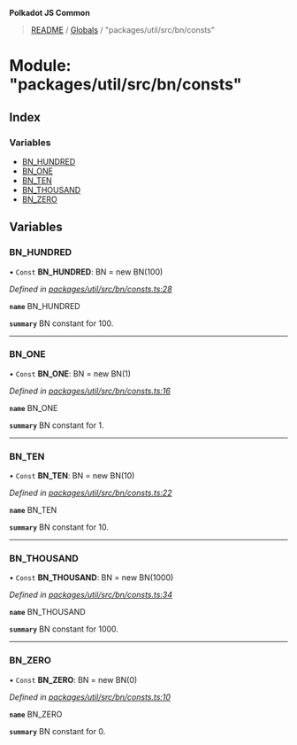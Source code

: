 **Polkadot JS Common**

> [README](../README.md) / [Globals](../globals.md) / "packages/util/src/bn/consts"

# Module: "packages/util/src/bn/consts"

## Index

### Variables

* [BN\_HUNDRED](_packages_util_src_bn_consts_.md#bn_hundred)
* [BN\_ONE](_packages_util_src_bn_consts_.md#bn_one)
* [BN\_TEN](_packages_util_src_bn_consts_.md#bn_ten)
* [BN\_THOUSAND](_packages_util_src_bn_consts_.md#bn_thousand)
* [BN\_ZERO](_packages_util_src_bn_consts_.md#bn_zero)

## Variables

### BN\_HUNDRED

• `Const` **BN\_HUNDRED**: BN = new BN(100)

*Defined in [packages/util/src/bn/consts.ts:28](https://github.com/polkadot-js/common/blob/bd1735ca/packages/util/src/bn/consts.ts#L28)*

**`name`** BN_HUNDRED

**`summary`** BN constant for 100.

___

### BN\_ONE

• `Const` **BN\_ONE**: BN = new BN(1)

*Defined in [packages/util/src/bn/consts.ts:16](https://github.com/polkadot-js/common/blob/bd1735ca/packages/util/src/bn/consts.ts#L16)*

**`name`** BN_ONE

**`summary`** BN constant for 1.

___

### BN\_TEN

• `Const` **BN\_TEN**: BN = new BN(10)

*Defined in [packages/util/src/bn/consts.ts:22](https://github.com/polkadot-js/common/blob/bd1735ca/packages/util/src/bn/consts.ts#L22)*

**`name`** BN_TEN

**`summary`** BN constant for 10.

___

### BN\_THOUSAND

• `Const` **BN\_THOUSAND**: BN = new BN(1000)

*Defined in [packages/util/src/bn/consts.ts:34](https://github.com/polkadot-js/common/blob/bd1735ca/packages/util/src/bn/consts.ts#L34)*

**`name`** BN_THOUSAND

**`summary`** BN constant for 1000.

___

### BN\_ZERO

• `Const` **BN\_ZERO**: BN = new BN(0)

*Defined in [packages/util/src/bn/consts.ts:10](https://github.com/polkadot-js/common/blob/bd1735ca/packages/util/src/bn/consts.ts#L10)*

**`name`** BN_ZERO

**`summary`** BN constant for 0.
